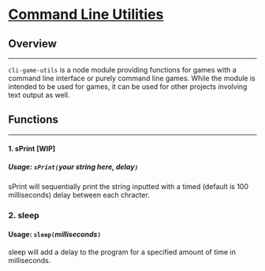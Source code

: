 # [Command Line Utilities](https://www.npmjs.com/package/cli-game-utils)

## Overview
***
`cli-game-utils` is a node module providing functions for games with a command line interface or purely command line games. While the module is intended to be used for games, it can be used for other projects involving text output as well.
## Functions
***
#### 1. sPrint [WIP]
##### Usage: `sPrint(`*your string here, delay*`)`
sPrint will sequentially print the string inputted with a timed (default is 100 milliseconds) delay between each chracter.

### 2. sleep
#### Usage: `sleep(`*milliseconds*`)`
sleep will add a delay to the program for a specified amount of time in milliseconds.
